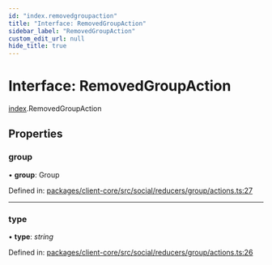 ```yaml
---
id: "index.removedgroupaction"
title: "Interface: RemovedGroupAction"
sidebar_label: "RemovedGroupAction"
custom_edit_url: null
hide_title: true
---
```


# Interface: RemovedGroupAction

[index](../modules/index.md).RemovedGroupAction

## Properties

### group

• **group**: Group

Defined in: [packages/client-core/src/social/reducers/group/actions.ts:27](https://github.com/xr3ngine/xr3ngine/blob/716a06460/packages/client-core/src/social/reducers/group/actions.ts#L27)

___

### type

• **type**: *string*

Defined in: [packages/client-core/src/social/reducers/group/actions.ts:26](https://github.com/xr3ngine/xr3ngine/blob/716a06460/packages/client-core/src/social/reducers/group/actions.ts#L26)

